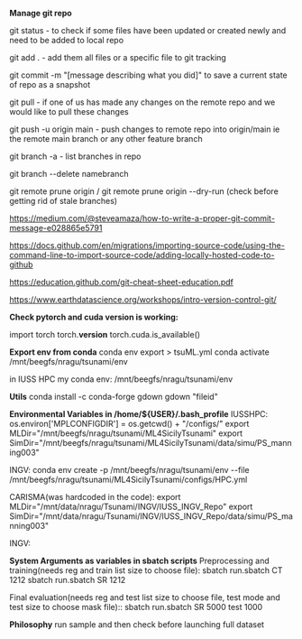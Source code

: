 **Manage git repo**

git status - to check if some files have been updated or created newly and need to be added to local repo

git add . - add them all files or a specific file to git tracking

git commit -m "[message describing what you did]" to save a current state of repo as a snapshot

git pull - if one of us has made any changes on the remote repo and we would like to pull these changes

git push -u origin main - push changes to remote repo into origin/main ie the remote main branch or any other feature branch

git branch -a - list branches in repo

git branch --delete namebranch

git remote prune origin /  git remote prune origin --dry-run (check before getting rid of stale branches)

https://medium.com/@steveamaza/how-to-write-a-proper-git-commit-message-e028865e5791

https://docs.github.com/en/migrations/importing-source-code/using-the-command-line-to-import-source-code/adding-locally-hosted-code-to-github

https://education.github.com/git-cheat-sheet-education.pdf

https://www.earthdatascience.org/workshops/intro-version-control-git/

**Check pytorch and cuda version is working:**

import torch
torch.__version__
torch.cuda.is_available()

**Export env from conda**
conda env export > tsuML.yml
conda activate /mnt/beegfs/nragu/tsunami/env

in IUSS HPC my conda env: /mnt/beegfs/nragu/tsunami/env

**Utils**
conda install -c conda-forge gdown
gdown "fileid"

**Environmental Variables in /home/${USER}/.bash_profile**
IUSSHPC:
os.environ['MPLCONFIGDIR'] = os.getcwd() + "/configs/"
export MLDir="/mnt/beegfs/nragu/tsunami/ML4SicilyTsunami"
export SimDir="/mnt/beegfs/nragu/tsunami/ML4SicilyTsunami/data/simu/PS_manning003"

INGV:
conda env create -p /mnt/beegfs/nragu/tsunami/env --file /mnt/beegfs/nragu/tsunami/ML4SicilyTsunami/configs/HPC.yml

CARISMA(was hardcoded in the code):
export MLDir="/mnt/data/nragu/Tsunami/INGV/IUSS_INGV_Repo"
export SimDir="/mnt/data/nragu/Tsunami/INGV/IUSS_INGV_Repo/data/simu/PS_manning003"

INGV:

**System Arguments as variables in sbatch scripts**
Preprocessing and training(needs reg and train list size to choose file):
sbatch run.sbatch CT 1212 
sbatch run.sbatch SR 1212

Final evaluation(needs reg and test list size to choose file, test mode and test size to choose mask file)::
sbatch run.sbatch SR 5000 test 1000

**Philosophy**
run sample and then check before launching full dataset
